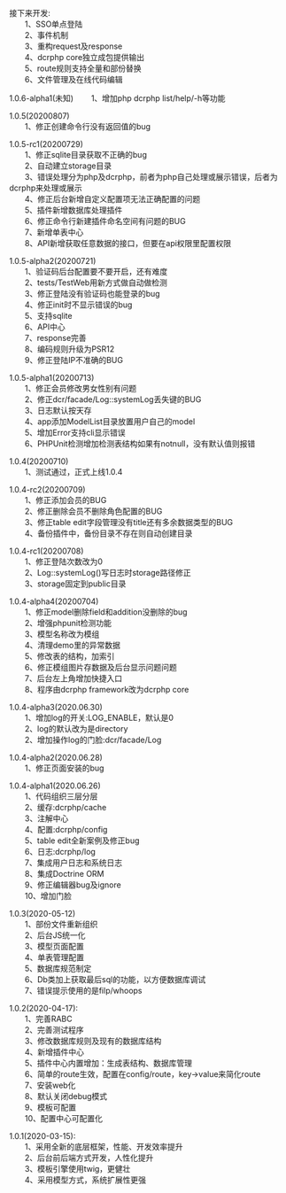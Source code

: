 接下来开发:  
　　1、SSO单点登陆  
　　2、事件机制  
　　3、重构request及response  
　　4、dcrphp core独立成包提供输出  
　　5、route规则支持全量和部份替换  
　　6、文件管理及在线代码编辑  

1.0.6-alpha1(未知) 
　　1、增加php dcrphp list/help/-h等功能

1.0.5(20200807)  
　　1、修正创建命令行没有返回值的bug

1.0.5-rc1(20200729)  
　　1、修正sqlite目录获取不正确的bug  
　　2、自动建立storage目录  
　　3、错误处理分为php及dcrphp，前者为php自己处理或展示错误，后者为dcrphp来处理或展示  
　　4、修正后台新增自定义配置项无法正确配置的问题  
　　5、插件新增数据库处理插件  
　　6、修正命令行新建插件命名空间有问题的BUG  
　　7、新增单表中心    
　　8、API新增获取任意数据的接口，但要在api权限里配置权限  

1.0.5-alpha2(20200721)  
　　1、验证码后台配置要不要开启，还有难度  
　　2、tests/TestWeb用新方式做自动做检测  
　　3、修正登陆没有验证码也能登录的bug  
　　4、修正init时不显示错误的bug  
　　5、支持sqlite  
　　6、API中心  
　　7、response完善  
　　8、编码规则升级为PSR12  
　　9、修正登陆IP不准确的BUG  

1.0.5-alpha1(20200713)  
　　1、修正会员修改男女性别有问题  
　　2、修正dcr/facade/Log::systemLog丢失键的BUG  
　　3、日志默认按天存    
　　4、app添加ModelList目录放置用户自己的model  
　　5、增加Error支持cli显示错误  
　　6、PHPUnit检测增加检测表结构如果有notnull，没有默认值则报错  

1.0.4(20200710)  
　　1、测试通过，正式上线1.0.4  

1.0.4-rc2(20200709)  
　　1、修正添加会员的BUG  
　　2、修正删除会员不删除角色配置的BUG  
　　3、修正table edit字段管理没有title还有多余数据类型的BUG  
　　4、备份插件中，备份目录不存在则自动创建目录    

1.0.4-rc1(20200708)  
　　1、修正登陆次数改为0  
　　2、Log::systemLog()写日志时storage路径修正  
　　3、storage固定到public目录    

1.0.4-alpha4(20200704)  
　　1、修正model删除field和addition没删除的bug  
　　2、增强phpunit检测功能  
　　3、模型名称改为模组   
　　4、清理demo里的异常数据   
　　5、修改表的结构，加索引   
　　6、修正模组图片存数据及后台显示问题问题   
　　7、后台左上角增加快捷入口   
　　8、程序由dcrphp framework改为dcrphp core   

1.0.4-alpha3(2020.06.30)  
　　1、增加log的开关:LOG_ENABLE，默认是0  
　　2、log的默认改为是directory    
　　2、增加操作log的门脸:dcr/facade/Log    

1.0.4-alpha2(2020.06.28)  
　　1、修正页面安装的bug  

1.0.4-alpha1(2020.06.26)  
　　1、代码组织三层分层  
　　2、缓存:dcrphp/cache  
　　3、注解中心  
　　4、配置:dcrphp/config  
　　5、table edit全新案例及修正bug  
　　6、日志:dcrphp/log   
　　7、集成用户日志和系统日志  
　　8、集成Doctrine ORM  
　　9、修正编辑器bug及ignore  
　　10、增加门脸  
    
1.0.3(2020-05-12)  
　　1、部份文件重新组织  
　　2、后台JS统一化  
　　3、模型页面配置  
　　4、单表管理配置  
　　5、数据库规范制定  
　　6、Db类加上获取最后sql的功能，以方便数据库调试  
　　7、错误提示使用的是filp/whoops  

1.0.2(2020-04-17):  
　　1、完善RABC  
　　2、完善测试程序  
　　3、修改数据库规则及现有的数据库结构  
　　4、新增插件中心  
　　5、插件中心内置增加：生成表结构、数据库管理  
　　6、简单的route生效，配置在config/route，key->value来简化route  
　　7、安装web化  
　　8、默认关闭debug模式  
　　9、模板可配置  
　　10、配置中心可配置化  

1.0.1(2020-03-15):  
　　1、采用全新的底层框架，性能、开发效率提升  
　　2、后台前后端方式开发，人性化提升  
　　3、模板引擎使用twig，更健壮  
　　4、采用模型方式，系统扩展性更强  

